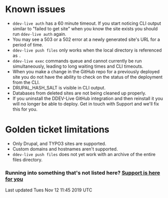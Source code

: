 # Known issues
* `ddev-live auth` has a 60 minute timeout. If you start noticing CLI output similar to "failed to get site" when you know the site exists you should run `ddev-live auth` again.
* You may see a 503 or a 502 error at a newly generated site's URL for a period of time.
* `ddev-live push files` only works when the local directory is referenced as `.`
* `ddev-live exec` commands queue and cannot currently be run simultaneously, leading to long waiting times and CLI timeouts.
* When you make a change in the GitHub repo for a previously deployed site you do not have the ability to check on the status of the deployment from the CLI.
* DRUPAL_HASH_SALT is visible in CLI output.
* Databases from deleted sites are not being cleaned up properly.
* If you uninstall the DDEV-Live GitHub integration and then reinstall it you will no longer be able to deploy. Get in touch with Support and we'll fix this for you.


# Golden ticket limitations
* Only Drupal, and TYPO3 sites are supported.
* Custom domains and hostnames aren't supported.
* `ddev-live push files` does not yet work with an archive of the entire files directory.

### Running into something that's not listed here? [Support is here for you](https://dash.ddev.com/docs/support/)

Last updated Tues Nov 12 11:45 2019 UTC
